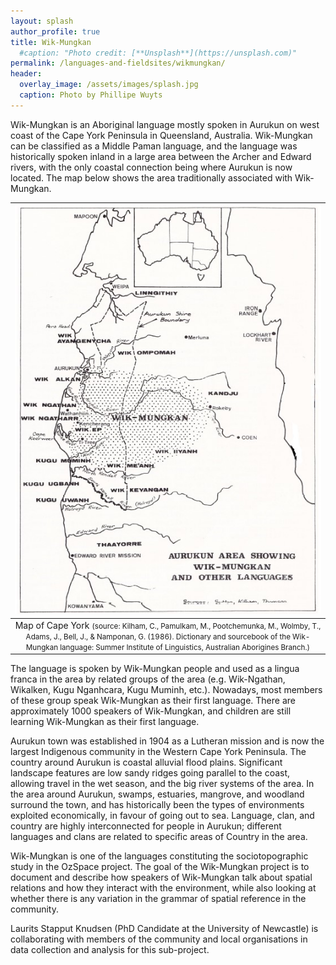 ```yaml
---
layout: splash
author_profile: true
title: Wik-Mungkan
  #caption: "Photo credit: [**Unsplash**](https://unsplash.com)"
permalink: /languages-and-fieldsites/wikmungkan/
header:
  overlay_image: /assets/images/splash.jpg
  caption: Photo by Phillipe Wuyts
---
```

Wik-Mungkan is an Aboriginal language mostly spoken in Aurukun on west coast of the Cape York Peninsula in Queensland, Australia.  Wik-Mungkan can be classified as a Middle Paman language, and the language was historically spoken inland in a large area between the Archer and Edward rivers, with the only coastal connection being where Aurukun is now located. The map below shows the area traditionally associated with Wik-Mungkan.

| ![Map of Wik Country on Cape York](/assets/images/wik-map.jpg "Map of Wik Country on Cape York") |
|:--:|
| Map of Cape York <small> (source: Kilham, C., Pamulkam, M., Pootchemunka, M., Wolmby, T., Adams, J., Bell, J., & Namponan, G. (1986). Dictionary and sourcebook of the Wik-Mungkan language: Summer Institute of Linguistics, Australian Aborigines Branch.) </small> |

The language is spoken by Wik-Mungkan people and used as a lingua franca in the area by related groups of the area (e.g. Wik-Ngathan, Wikalken, Kugu Nganhcara, Kugu Muminh, etc.). Nowadays, most members of these group speak Wik-Mungkan as their first language. There are approximately 1000 speakers of Wik-Mungkan, and children are still learning Wik-Mungkan as their first language.

Aurukun town was established in 1904 as a Lutheran mission and is now the largest Indigenous community in the Western Cape York Peninsula. The country around Aurukun is coastal alluvial flood plains. Significant landscape features are low sandy ridges going parallel to the coast, allowing travel in the wet season, and the big river systems of the area. In the area around Aurukun, swamps, estuaries, mangrove, and woodland surround the town, and has historically been the types of environments exploited economically, in favour of going out to sea. Language, clan, and country are highly interconnected for people in Aurukun; different languages and clans are related to specific areas of Country in the area.

Wik-Mungkan is one of the languages constituting the sociotopographic study in the OzSpace project. The goal of the Wik-Mungkan project is to document and describe how speakers of Wik-Mungkan talk about spatial relations and how they interact with the environment, while also looking at whether there is any variation in the grammar of spatial reference in the community.

Laurits Stapput Knudsen (PhD Candidate at the University of Newcastle) is collaborating with members of the community and local organisations in data collection and analysis for this sub-project.
